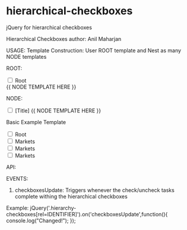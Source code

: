 hierarchical-checkboxes
=======================

jQuery for hierarchical checkboxes 


Hierarchical Checkboxes
author: Anil Maharjan


USAGE:
Template Construction:
User ROOT template and Nest as many NODE templates 

ROOT:
		<div class="hierarchy-checkboxes" rel="test">
		  <input class="hierarchy-root-checkbox" type="checkbox">
		  <label class="hierarchy-root-label">Root</label>
		  <div class="hierarchy-root-child hierarchy-node">
		   {{ NODE TEMPLATE HERE }}
		  </div>
		</div>

NODE:
		<div class="hierarchy-node [leaf]">
		  <input class="hierarchy-checkbox" type="checkbox">
		  <label class="hierarchy-label">[Title]</label>
		  {{ NODE TEMPLATE HERE }}
		</div> 


Basic Example Template
		<div class="hierarchy-checkboxes" rel="test">
		  <input class="hierarchy-root-checkbox" type="checkbox">
		  <label class="hierarchy-root-label">Root</label>
		  <div class="hierarchy-root-child hierarchy-node">
		   <div class="hierarchy-node leaf">
		      <input class="hierarchy-checkbox" type="checkbox">
		      <label class="hierarchy-label">Markets</label>
		      <div class="hierarchy-node leaf">
		        <input class="hierarchy-checkbox" type="checkbox">
		        <label class="hierarchy-label">Markets</label>
		      </div> 
		    </div> 
		    <div class="hierarchy-node leaf">
		      <input class="hierarchy-checkbox" type="checkbox">
		      <label class="hierarchy-label">Markets</label>
		    </div> 
		  </div>
		</div>



API:

EVENTS:
1. checkboxesUpdate:
  Triggers whenever the check/uncheck tasks complete withing the hierarchical checkboxes

Example:
		jQuery('.hierarchy-checkboxes[rel=IDENTIFIER]').on('checkboxesUpdate',function(){
		  console.log("Changed!");
		});
